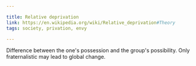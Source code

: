 ```yaml
---

title: Relative deprivation
link: https://en.wikipedia.org/wiki/Relative_deprivation#Theory
tags: society, privation, envy

---
```


Difference between the one's possession and the group's possibility.
Only fraternalistic may lead to global change.
